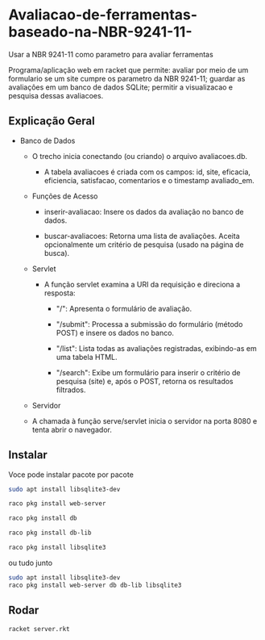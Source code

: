 # Avaliacao-de-ferramentas-baseado-na-NBR-9241-11-

Usar a NBR 9241-11 como parametro para avaliar ferramentas

Programa/aplicação web em racket que permite: avaliar por meio de um formulario se um site cumpre os parametro da NBR 9241-11; guardar as avaliaçôes em um banco de dados SQLite; permitir a visualizacao e pesquisa dessas avaliacoes.

## Explicação Geral

- Banco de Dados
  - O trecho inicia conectando (ou criando) o arquivo avaliacoes.db.
    - A tabela avaliacoes é criada com os campos: id, site, eficacia, eficiencia, satisfacao, comentarios e o timestamp avaliado_em.

  - Funções de Acesso

    - inserir-avaliacao: Insere os dados da avaliação no banco de dados.

    - buscar-avaliacoes: Retorna uma lista de avaliações. Aceita opcionalmente um critério de pesquisa (usado na página de busca).

  - Servlet

    - A função servlet examina a URI da requisição e direciona a resposta:

        - "/": Apresenta o formulário de avaliação.

        - "/submit": Processa a submissão do formulário (método POST) e insere os dados no banco.

        - "/list": Lista todas as avaliações registradas, exibindo-as em uma tabela HTML.

        - "/search": Exibe um formulário para inserir o critério de pesquisa (site) e, após o POST, retorna os resultados filtrados.

  - Servidor

  - A chamada à função serve/servlet inicia o servidor na porta 8080 e tenta abrir o navegador.

## Instalar

Voce pode instalar pacote por pacote
```sh
sudo apt install libsqlite3-dev
```
```sh
raco pkg install web-server
```
```sh
raco pkg install db
```
```sh
raco pkg install db-lib
```
```sh
raco pkg install libsqlite3
```
ou tudo junto
```sh
sudo apt install libsqlite3-dev
raco pkg install web-server db db-lib libsqlite3
```

## Rodar

```sh
racket server.rkt
```